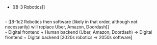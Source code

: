 - [[8-3 Robotics]]
<br>
- [[8-1c2 Robotics then software (likely in that order, although not necessarily) will replace Uber, Amazon, Doordash]]
<br>
- Digital frontend + Human backend (Uber, Amazon, Doordash) ⇒ Digital frontend + Digital backend [2020s robotics ⇒ 2050s software]
